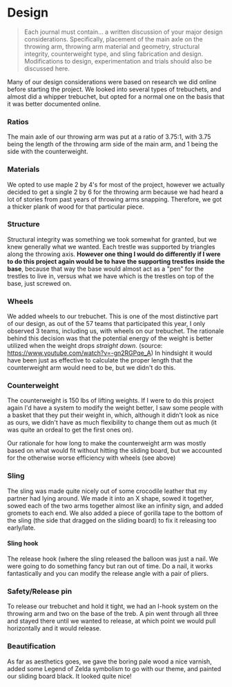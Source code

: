 # Design

> Each journal must contain... a written discussion of your major design considerations. Specifically, placement of the main axle on the throwing arm, throwing arm material and geometry, structural integrity, counterweight type, and sling fabrication and design. Modifications to design, experimentation and trials should also be discussed here.

Many of our design considerations were based on research we did online before starting the project. We looked into several types of trebuchets, and almost did a whipper trebuchet, but opted for a normal one on the basis that it was better documented online. 

### Ratios

The main axle of our throwing arm was put at a ratio of 3.75:1, with 3.75 being the length of the throwing arm side of the main arm, and 1 being the side with the counterweight. 

### Materials

We opted to use maple 2 by 4's for most of the project, however we actually decided to get a single 2 by 6 for the throwing arm because we had heard a lot of 
stories from past years of throwing arms snapping. Therefore, we got a thicker plank of wood for that particular piece. 

### Structure

Structural integrity was something we took somewhat for granted, but we knew generally what we wanted. Each trestle was supported by triangles along the throwing axis. **However one thing I would do differently if I were to do this project again would be to have the supporting trestles inside the base**, because that way the base would almost act as a "pen" for the trestles to live in, versus what we have which is the trestles on top of the base, just screwed on. 

### Wheels

We added wheels to our trebuchet. This is one of the most distinctive part of our design, as out of the 57 teams that participated this year, I only observed 3 teams, including us, with wheels on our trebuchet. The rationale behind this decision was that the potential energy of the weight is better utilized when the weight drops *straight down*. (source: https://www.youtube.com/watch?v=-gn2RGPqe_A) In hindsight it would have been just as effective to calculate the proper length that the counterweight arm would need to be, but we didn't do this. 

### Counterweight

The counterweight is 150 lbs of lifting weights. If I were to do this project again I'd have a system to modify the weight better, I saw some people with a basket that they put their weight in, which, although it didn't look as nice as ours, we didn't have as much flexibility to change them out as much (it was quite an ordeal to get the first ones on).

Our rationale for how long to make the counterweight arm was mostly based on what would fit without hitting the sliding board, but we accounted for the otherwise worse efficiency with wheels (see above)

### Sling

The sling was made quite nicely out of some crocodile leather that my partner had lying around. We made it into an X shape, sowed it together, sowed each of the two arms together almost like an infinity sign, and added gromets to each end. We also added a piece of gorilla tape to the bottom of the sling (the side that dragged on the sliding board) to fix it releasing too early/late. 

#### Sling hook

The release hook (where the sling released the balloon was just a nail. We were going to do something fancy but ran out of time. Do a nail, it works fantastically and you can modify the release angle with a pair of pliers. 

### Safety/Release pin

To release our trebuchet and hold it tight, we had an I-hook system on the throwing arm and two on the base of the treb. A pin went through all three and stayed there until we wanted to release, at which point we would pull horizontally and it would release. 

### Beautification

As far as aesthetics goes, we gave the boring pale wood a nice varnish, added some Legend of Zelda symbolism to go with our theme, and painted our sliding board black. It looked quite nice! 
